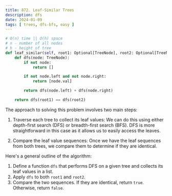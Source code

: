 ```yaml
---
title: 872. Leaf-Similar Trees
description: dfs
date: 2024-01-09
tags: [ trees, dfs-bfs, easy ] 
---
```


```python
# O(n) time || O(h) space
# n - number of all nodes
# h - height of tree
def leaf_similar(self, root1: Optional[TreeNode], root2: Optional[TreeNode]) -> bool:
    def dfs(node: TreeNode):
        if not node:
            return []

        if not node.left and not node.right:
            return [node.val]

        return dfs(node.left) + dfs(node.right)

    return dfs(root1) == dfs(root2)
```

The approach to solving this problem involves two main steps:

1) Traverse each tree to collect its leaf values: We can do this using either depth-first search (DFS) or breadth-first
   search (BFS). DFS is more straightforward in this case as it allows us to easily access the leaves.

2) Compare the leaf value sequences: Once we have the leaf sequences from both trees, we compare them to determine if
   they are identical.

Here's a general outline of the algorithm:

1) Define a function `dfs` that performs DFS on a given tree and collects its leaf values in a list.
2) Apply `dfs` to both `root1` and `root2`.
3) Compare the two sequences. If they are identical, return `true`. Otherwise, return `false`.